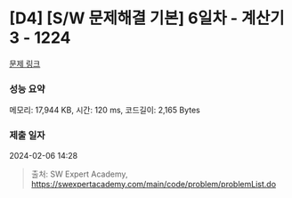 # [D4] [S/W 문제해결 기본] 6일차 - 계산기3 - 1224 

[문제 링크](https://swexpertacademy.com/main/code/problem/problemDetail.do?contestProbId=AV14tDX6AFgCFAYD) 

### 성능 요약

메모리: 17,944 KB, 시간: 120 ms, 코드길이: 2,165 Bytes

### 제출 일자

2024-02-06 14:28



> 출처: SW Expert Academy, https://swexpertacademy.com/main/code/problem/problemList.do